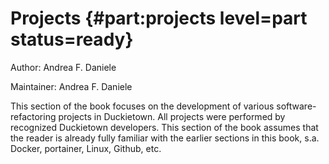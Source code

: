 # Projects {#part:projects level=part status=ready}

Author: Andrea F. Daniele

Maintainer: Andrea F. Daniele

This section of the book focuses on the development of various software-refactoring projects in Duckietown. All projects were performed by recognized Duckietown developers. This section of the book assumes that the reader is already fully familiar with the earlier sections in this book, s.a. Docker, portainer, Linux, Github, etc.

<minitoc/>
